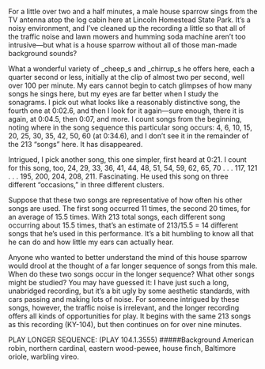 For a little over two and a half minutes, a male house sparrow sings from the TV antenna atop the log cabin here at Lincoln Homestead State Park. It’s a noisy environment, and I’ve cleaned up the recording a little so that all of the traffic noise and lawn mowers and humming soda machine aren’t too intrusive—but what is a house sparrow without all of those man-made background sounds?

What a wonderful variety of _cheep_s and _chirrup_s he offers here, each a quarter second or less, initially at the clip of almost two per second, well over 100 per minute. My ears cannot begin to catch glimpses of how many songs he sings here, but my eyes are far better when I study the sonagrams. I pick out what looks like a reasonably distinctive song, the fourth one at 0:02.6, and then I look for it again—sure enough, there it is again, at 0:04.5, then 0:07, and more. I count songs from the beginning, noting where in the song sequence this particular song occurs: 4, 6, 10, 15, 20, 25, 30, 35, 42, 50, 60 (at 0:34.6), and I don’t see it in the remainder of the 213 “songs” here. It has disappeared.

Intrigued, I pick another song, this one simpler, first heard at 0:21. I count for this song, too, 24, 29, 33, 36, 41, 44, 48, 51, 54, 59, 62, 65, 70 . . . 117, 121 . . . 195, 200, 204, 208, 211. Fascinating. He used this song on three different “occasions,” in three different clusters.
 
Suppose that these two songs are representative of how often his other songs are used. The first song occurred 11 times, the second 20 times, for an average of 15.5 times. With 213 total songs, each different song occurring about 15.5 times, that’s an estimate of 213/15.5 = 14 different songs that he’s used in this performance. It’s a bit humbling to know all that he can do and how little my ears can actually hear.  

Anyone who wanted to better understand the mind of this house sparrow would drool at the thought of a far longer sequence of songs from this male. When do these two songs occur in the longer sequence? What other songs might be studied? You may have guessed it: I have just such a long, unabridged recording, but it’s a bit ugly by some aesthetic standards, with cars passing and making lots of noise. For someone intrigued by these songs, however, the traffic noise is irrelevant, and the longer recording offers all kinds of opportunities for play. It begins with the same 213 songs as this recording (KY-104), but then continues on for over nine minutes. 

PLAY LONGER SEQUENCE:  (PLAY 104.1.3555)
#####Background
American robin, northern cardinal, eastern wood-pewee, house finch, Baltimore oriole, warbling vireo.

